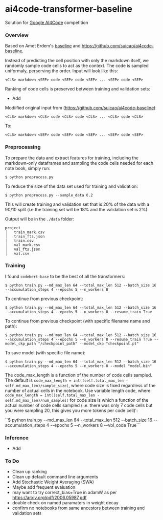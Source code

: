 # ai4code-transformer-baseline

Solution for [Google AI4Code](https://www.kaggle.com/competitions/AI4Code) competition

### Overview
Based on Amet Erdem's [baseline](https://www.kaggle.com/code/aerdem4/ai4code-pytorch-distilbert-baseline) and https://github.com/suicao/ai4code-baseline. 

Instead of predicting the cell position with only the markdown itself, we randomly sample code cells to act as the context. The code is sampled uniformaly, perserving the order. Input will look like this:

```<CLS> markdown <SEP> code <SEP> code <SEP> ... <SEP> code <SEP>```

Ranking of code cells is preserved between training and validation sets:

- Add

Modiified original input from (https://github.com/suicao/ai4code-baseline):

```<CLS> markdown <CLS> code <CLS> code <CLS> ... <CLS> code <CLS> ```

To:

```<CLS> markdown <SEP> code <SEP> code <SEP> ... <SEP> code <SEP>```

### Preprocessing
To prepare the data and extract features for training, including the markdown-only dataframes and sampling the code cells needed for each note book, simply run:

```$ python preprocess.py```

To reduce the size of the data set used for training and validation:

```$ python preprocess.py --sample_data 0.2```

This will create training and validation set that is 20% of the data with a 90/10 split (i.e the training set will be 18% and the validation set is 2%)

Output will be in the ```./data``` folder:
```
project
│   train_mark.csv
│   train_fts.json   
|   train.csv
│   val_mark.csv
│   val_fts.json
│   val.csv
```

###  Training
I found ```codebert-base``` to be the best of all the transformers:

```$ python train.py --md_max_len 64 --total_max_len 512 --batch_size 16 --accumulation_steps 4 --epochs 5 --n_workers 8```

To continue from previous checkpoint:

```$ python train.py --md_max_len 64 --total_max_len 512 --batch_size 16 --accumulation_steps 4 --epochs 5 --n_workers 8 --resume_train True```

To continue from previous checkpoint (with specific filename name and path):

```$ python train.py --md_max_len 64 --total_max_len 512 --batch_size 16 --accumulation_steps 4 --epochs 5 --n_workers 8 --resume_train True --model_ckp_path "/checkpoint_path" --model_ckp "checkpoint.pt"```

To save model (with specific file name):

```$ python train.py --md_max_len 64 --total_max_len 512 --batch_size 16 --accumulation_steps 4 --epochs 5 --n_workers 8 --model "model.bin"```

The code_max_length is a function of the number of code cells sampled. The default is ```code_max_length = int((self.total_max_len - self.md_max_len)/sample_size)```, where code size is fixed regardless of the number of actual cells in the notebook. Use variable length code, where ```code_max_length = int((self.total_max_len - self.md_max_len)/num_samples)``` for code size is which a function of the actual number of code cells sampled (i.e. there was only 7 code cells but you were sampling 20, this gives you more tokens per code cell)':

``$ python train.py --md_max_len 64 --total_max_len 512 --batch_size 16 --accumulation_steps 4 --epochs 5 --n_workers 8 --vbl_code True``` 

### Inference
- Add

### To Do

- Clean up ranking
- Clean up default command line arguments
- Add Stochastic Weight Averaging (SWA)
- Maybe add frequent evaluation
- may want to try correct_bias=True in adamW as per https://arxiv.org/pdf/2006.05987.pdf
- double check on named paramaters in weight decay
- confirm no notebooks from same ancestors between training and validation sets
